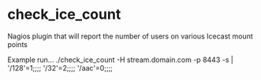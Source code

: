 # check_ice_count
Nagios plugin that will report the number of users on various Icecast mount points

Example run...
 ./check_ice_count -H stream.domain.com -p 8443 -s 
  | '/128'=1;;;; '/32'=2;;;; '/aac'=0;;;; 
